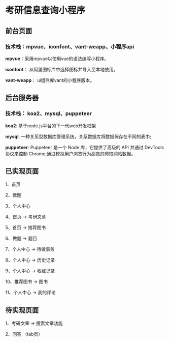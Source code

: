 # 考研信息查询小程序

## 前台页面

### 技术栈：mpvue、iconfont、vant-weapp、小程序api

**mpvue**：采用mpvue以使用vue的语法编写小程序。

**iconfont**： 从阿里图标库中选择图标并导入至本地使用。

**vant-weapp**： ui组件库vant的小程序版本。

## 后台服务器

### 技术栈： koa2、mysql、puppeteer

**koa2**: 基于node.js平台的下一代web开发框架

**mysql**: 一种关系型数据库管理系统，关系数据库将数据保存在不同的表中;

**puppeteer**: Puppeteer 是一个 Node 库，它提供了高级的 API 并通过 DevTools 协议来控制 Chrome;通过模拟用户浏览行为高效的爬取网站数据。

## 已实现页面

1、首页

2、做题

3、个人中心

4、首页 -> 考研文章

5、首页 -> 推荐图书

6、做题 -> 题目

7、个人中心 -> 待做事务

8、个人中心 -> 历史记录

9、个人中心 -> 收藏记录

10、推荐图书 -> 图书

11、个人中心 -> 我的评论

## 待实现页面

1、考研文章 -> 搜索文章功能

2、问答 （tab页）
